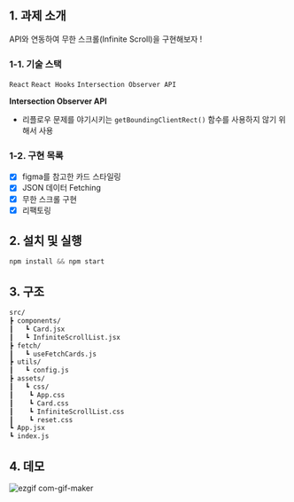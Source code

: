 ## 1. 과제 소개

API와 연동하여 무한 스크롤(Infinite Scroll)을 구현해보자 !

### 1-1. 기술 스택

`React` `React Hooks` `Intersection Observer API`

**Intersection Observer API**

- 리플로우 문제를 야기시키는 `getBoundingClientRect()` 함수를 사용하지 않기 위해서 사용

### 1-2. 구현 목록

- [x] figma를 참고한 카드 스타일링
- [x] JSON 데이터 Fetching
- [x] 무한 스크롤 구현
- [x] 리팩토링

## 2. 설치 및 실행

```jsx
npm install && npm start
```

## 3. 구조

```bash
src/
┣ components/
┃   ┗ Card.jsx
┃   ┗ InfiniteScrollList.jsx
┣ fetch/
┃   ┗ useFetchCards.js
┣ utils/
┃   ┗ config.js
┣ assets/
┃   ┗ css/
┃  	 ┗ App.css
┃ 	 ┗ Card.css
┃ 	 ┗ InfiniteScrollList.css
┃ 	 ┗ reset.css
┗ App.jsx
┗ index.js
```

## 4. 데모

![ezgif com-gif-maker](https://user-images.githubusercontent.com/19265753/127101541-ac42fa8b-0603-47c7-9624-4a05e7514592.gif)
